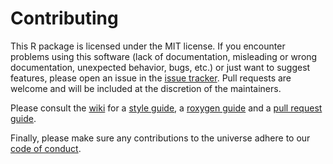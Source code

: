 # Contributing

This R package is licensed under the MIT license.
If you encounter problems using this software (lack of documentation, misleading or wrong documentation, unexpected behavior, bugs, etc.) or just want to suggest features, please open an issue in the [issue tracker](https://github.com/mlr-org/mlr3cmprsk/issues).
Pull requests are welcome and will be included at the discretion of the maintainers.

Please consult the [wiki](https://github.com/mlr-org/mlr3/wiki/) for a [style guide](https://github.com/mlr-org/mlr3/wiki/Style-Guide), a [roxygen guide](https://github.com/mlr-org/mlr3/wiki/Roxygen-Guide) and a [pull request guide](https://github.com/mlr-org/mlr3/wiki/PR-Guidelines).

Finally, please make sure any contributions to the universe adhere to our [code of conduct](https://github.com/mlr-org/mlr3cmprsk/blob/main/CODE_OF_CONDUCT.md).
